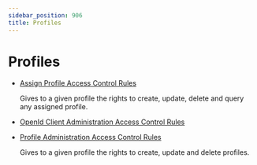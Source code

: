 ```yaml
---
sidebar_position: 906
title: Profiles
---
```


# Profiles

* [Assign Profile Access Control Rules](assignprofileaccesscontrolrules/index "Assign Profile Access Control Rules")

  Gives to a given profile the rights to create, update, delete and query any assigned profile.
* [OpenId Client Administration Access Control Rules](openidclientadministrationaccesscontrolrules/index "OpenIdClientAdministrationAccessControlRules")
* [Profile Administration Access Control Rules](profileadministrationaccesscontrolrules/index "Profile Administration Access Control Rules")

  Gives to a given profile the rights to create, update and delete profiles.